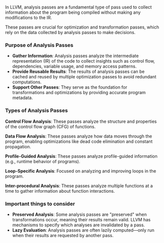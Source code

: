 In LLVM, analysis passes are a fundamental type of pass used to collect information about the program being compiled without making any modifications to the IR. 

These passes are crucial for optimization and transformation passes, which rely on the data collected by analysis passes to make decisions.

### Purpose of Analysis Passes
- **Gather Information**: Analysis passes analyze the intermediate representation (IR) of the code to collect insights such as control flow, dependencies, variable usage, and memory access patterns.
- **Provide Reusable Results**: The results of analysis passes can be cached and reused by multiple optimization passes to avoid redundant computations.
- **Support Other Passes**: They serve as the foundation for transformations and optimizations by providing accurate program metadata.

### Types of Analysis Passes
**Control Flow Analysis**: These passes analyze the structure and properties of the control flow graph (CFG) of functions.

**Data Flow Analysis**: These passes analyze how data moves through the program, enabling optimizations like dead code elimination and constant propagation.

**Profile-Guided Analysis**: These passes analyze profile-guided information (e.g., runtime behavior of programs).

**Loop-Specific Analysis**: Focused on analyzing and improving loops in the program.

**Inter-procedural Analysis**: These passes analyze multiple functions at a time to gather information about function interactions.


### Important things to consider
- **Preserved Analysis**: Some analysis passes are "preserved" when transformations occur, meaning their results remain valid. LLVM has mechanisms to specify which analyses are invalidated by a pass.
- **Lazy Evaluation**: Analysis passes are often lazily computed—only run when their results are requested by another pass.
